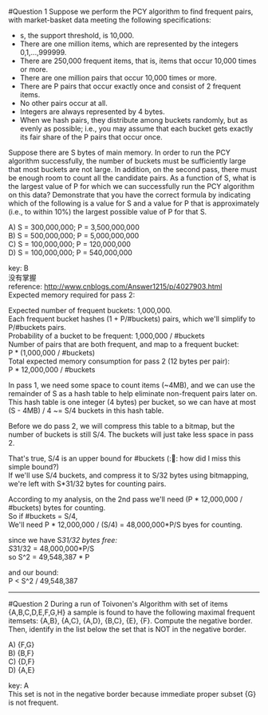 #Question 1
Suppose we perform the PCY algorithm to find frequent pairs, with market-basket data meeting the following specifications:  
* s, the support threshold, is 10,000.
* There are one million items, which are represented by the integers 0,1,...,999999.
* There are 250,000 frequent items, that is, items that occur 10,000 times or more.
* There are one million pairs that occur 10,000 times or more.
* There are P pairs that occur exactly once and consist of 2 frequent items.
* No other pairs occur at all.
* Integers are always represented by 4 bytes.  
* When we hash pairs, they distribute among buckets randomly, but as evenly as possible; i.e., you may assume that each bucket gets exactly its fair share of the P pairs that occur once.  

Suppose there are S bytes of main memory. In order to run the PCY algorithm successfully, the number of buckets must be sufficiently large that most buckets are not large. In addition, on the second pass, there must be enough room to count all the candidate pairs. As a function of S, what is the largest value of P for which we can successfully run the PCY algorithm on this data? Demonstrate that you have the correct formula by indicating which of the following is a value for S and a value for P that is approximately (i.e., to within 10%) the largest possible value of P for that S.

A) S = 300,000,000; P = 3,500,000,000			
B) S = 500,000,000; P = 5,000,000,000	
C) S = 100,000,000; P = 120,000,000			
D) S = 100,000,000; P = 540,000,000

key: B  
没有掌握  
reference: http://www.cnblogs.com/Answer1215/p/4027903.html  
Expected memory required for pass 2:  

Expected number of frequent buckets: 1,000,000.  
Each frequent bucket hashes (1 + P/#buckets) pairs, which we'll simplify to P/#buckets pairs.  
Probability of a bucket to be frequent: 1,000,000 / #buckets  
Number of pairs that are both frequent, and map to a frequent bucket:   
P * (1,000,000 / #buckets)  
Total expected memory consumption for pass 2 (12 bytes per pair):  
P * 12,000,000 / #buckets  

In pass 1, we need some space to count items (~4MB), and we can use the remainder of S as a hash table to help eliminate non-frequent pairs later on. This hash table is one integer (4 bytes) per bucket, so we can have at most (S - 4MB) / 4 ~= S/4 buckets in this hash table.   

Before we do pass 2, we will compress this table to a bitmap, but the number of buckets is still S/4. The buckets will just take less space in pass 2.  

That's true, S/4 is an upper bound for #buckets (::facepalm:: how did I miss this simple bound?)  
If we'll use S/4 buckets, and compress it to S/32 bytes using bitmapping, we're left with S*31/32 bytes for counting pairs.  

According to my analysis, on the 2nd pass we'll need  (P * 12,000,000 / #buckets) bytes for counting.  
So if #buckets = S/4,  
We'll need P * 12,000,000 / (S/4) = 48,000,000*P/S   byes for counting.  

since we have S*31/32 bytes free:  
S*31/32 =  48,000,000*P/S  
so
S^2 = 49,548,387 * P  

and our bound:  
P < S^2 / 49,548,387  
***
#Question 2
During a run of Toivonen's Algorithm with set of items {A,B,C,D,E,F,G,H} a sample is found to have the following maximal frequent itemsets: {A,B}, {A,C}, {A,D}, {B,C}, {E}, {F}. Compute the negative border. Then, identify in the list below the set that is NOT in the negative border.

A) {F,G}		
B) {B,F}			
C) {D,F}			
D) {A,E}

key: A  
This set is not in the negative border because immediate proper subset {G} is not frequent.  
